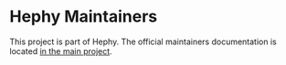 # Hephy Maintainers

This project is part of Hephy. The official maintainers documentation is
located [in the main project](https://github.com/teamhephy/hephy/blob/master/MAINTAINERS.md).
